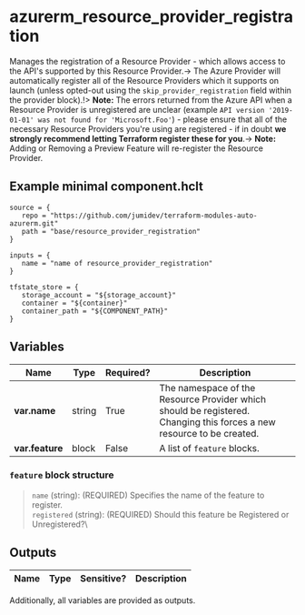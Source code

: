 # azurerm_resource_provider_registration

Manages the registration of a Resource Provider - which allows access to the API's supported by this Resource Provider.-> The Azure Provider will automatically register all of the Resource Providers which it supports on launch (unless opted-out using the `skip_provider_registration` field within the provider block).!> **Note:** The errors returned from the Azure API when a Resource Provider is unregistered are unclear (example `API version '2019-01-01' was not found for 'Microsoft.Foo'`) - please ensure that all of the necessary Resource Providers you're using are registered - if in doubt **we strongly recommend letting Terraform register these for you**.-> **Note:** Adding or Removing a Preview Feature will re-register the Resource Provider.

## Example minimal component.hclt

```hcl
source = {
   repo = "https://github.com/jumidev/terraform-modules-auto-azurerm.git" 
   path = "base/resource_provider_registration" 
}

inputs = {
   name = "name of resource_provider_registration" 
}

tfstate_store = {
   storage_account = "${storage_account}" 
   container = "${container}" 
   container_path = "${COMPONENT_PATH}" 
}

```

## Variables

| Name | Type | Required? |  Description |
| ---- | ---- | --------- |  ----------- |
| **var.name** | string | True | The namespace of the Resource Provider which should be registered. Changing this forces a new resource to be created. | 
| **var.feature** | block | False | A list of `feature` blocks. | 

### `feature` block structure

> `name` (string): (REQUIRED) Specifies the name of the feature to register.\
> `registered` (string): (REQUIRED) Should this feature be Registered or Unregistered?\



## Outputs

| Name | Type | Sensitive? | Description |
| ---- | ---- | --------- | --------- |

Additionally, all variables are provided as outputs.
